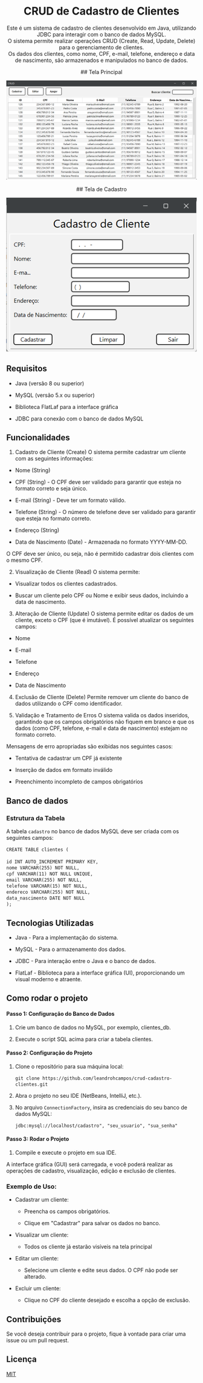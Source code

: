 <div align="center">

# CRUD de Cadastro de Clientes

Este é um sistema de cadastro de clientes desenvolvido em Java, utilizando JDBC para interagir com o banco de dados MySQL.  
O sistema permite realizar operações CRUD (Create, Read, Update, Delete) para o gerenciamento de clientes.  
Os dados dos clientes, como nome, CPF, e-mail, telefone, endereço e data de nascimento, são armazenados e manipulados no banco de dados.

</div>
<div align="center">
## Tela Principal
</div>
<p align="center">
  <img src="imagens/tela-principal.png" alt="Tela Principal">
</p>
<div align="center">
## Tela de Cadastro
</div>
<p align="center">
  <img src="imagens/tela-cadastro.png" alt="Tela de Cadastro">
</p>


## Requisitos

- Java (versão 8 ou superior)

- MySQL (versão 5.x ou superior)

- Biblioteca FlatLaf para a interface gráfica

- JDBC para conexão com o banco de dados MySQL
## Funcionalidades
1. Cadastro de Cliente (Create)
O sistema permite cadastrar um cliente com as seguintes informações:

- Nome (String)

- CPF (String) - O CPF deve ser validado para garantir que esteja no formato correto e seja único.

- E-mail (String) - Deve ter um formato válido.

- Telefone (String) - O número de telefone deve ser validado para garantir que esteja no formato correto.

- Endereço (String)

- Data de Nascimento (Date) - Armazenada no formato YYYY-MM-DD.

O CPF deve ser único, ou seja, não é permitido cadastrar dois clientes com o mesmo CPF.

2. Visualização de Cliente (Read)
O sistema permite:

- Visualizar todos os clientes cadastrados.

- Buscar um cliente pelo CPF ou Nome e exibir seus dados, incluindo a data de nascimento.

3. Alteração de Cliente (Update)
O sistema permite editar os dados de um cliente, exceto o CPF (que é imutável). É possível atualizar os seguintes campos:

- Nome

- E-mail

- Telefone

- Endereço

- Data de Nascimento
 
4. Exclusão de Cliente (Delete)
Permite remover um cliente do banco de dados utilizando o CPF como identificador.

5. Validação e Tratamento de Erros
O sistema valida os dados inseridos, garantindo que os campos obrigatórios não fiquem em branco e que os dados (como CPF, telefone, e-mail e data de nascimento) estejam no formato correto.

Mensagens de erro apropriadas são exibidas nos seguintes casos:

- Tentativa de cadastrar um CPF já existente

- Inserção de dados em formato inválido

- Preenchimento incompleto de campos obrigatórios


## Banco de dados

### Estrutura da Tabela
A tabela `cadastro` no banco de dados MySQL deve ser criada com os seguintes campos:


    CREATE TABLE clientes (

    id INT AUTO_INCREMENT PRIMARY KEY,
    nome VARCHAR(255) NOT NULL,
    cpf VARCHAR(11) NOT NULL UNIQUE,
    email VARCHAR(255) NOT NULL,
    telefone VARCHAR(15) NOT NULL,
    endereco VARCHAR(255) NOT NULL,
    data_nascimento DATE NOT NULL
    );
## Tecnologias Utilizadas

- Java - Para a implementação do sistema.

- MySQL - Para o armazenamento dos dados.

- JDBC - Para interação entre o Java e o banco de dados.

- FlatLaf - Biblioteca para a interface gráfica (UI), proporcionando um visual moderno e atraente.
## Como rodar o projeto

#### Passo 1: Configuração do Banco de Dados
1. Crie um banco de dados no MySQL, por exemplo, clientes_db.

2. Execute o script SQL acima para criar a tabela clientes.

#### Passo 2: Configuração do Projeto
1. Clone o repositório para sua máquina local:

       git clone https://github.com/leandrohcampos/crud-cadastro-clientes.git

2. Abra o projeto no seu IDE (NetBeans, IntelliJ, etc.).

3. No arquivo `ConnectionFactory`, insira as credenciais do seu banco de dados MySQL:

       jdbc:mysql://localhost/cadastro", "seu_usuario", "sua_senha"

#### Passo 3: Rodar o Projeto

1. Compile e execute o projeto em sua IDE.

A interface gráfica (GUI) será carregada, e você poderá realizar as operações de cadastro, visualização, edição e exclusão de clientes.

### Exemplo de Uso:

- Cadastrar um cliente:

   - Preencha os campos obrigatórios.

   - Clique em "Cadastrar" para salvar os dados no banco.

- Visualizar um cliente:

    - Todos os cliente já estarão visíveis na tela principal

- Editar um cliente:

   - Selecione um cliente e edite seus dados. O CPF não pode ser alterado.

- Excluir um cliente:

   - Clique no CPF do cliente desejado e escolha a opção de exclusão.
## Contribuições

Se você deseja contribuir para o projeto, fique à vontade para criar uma issue ou um pull request.



## Licença

[MIT](https://choosealicense.com/licenses/mit/)

